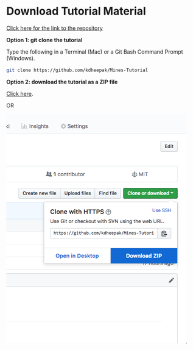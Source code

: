 # Download Tutorial Material

[Click here for the link to the repository](https://github.com/kdheepak/Mines-Tutorial)

**Option 1: git clone the tutorial**

Type the following in a Terminal (Mac) or a Git Bash Command Prompt (Windows).

```bash
git clone https://github.com/kdheepak/Mines-Tutorial
```

**Option 2: download the tutorial as a ZIP file**

[Click here](https://github.com/kdheepak/Mines-Tutorial/archive/master.zip).

OR

[![Download as ZIP](../static/img/download-zip.png)](https://github.com/kdheepak/Mines-Tutorial/archive/master.zip).
